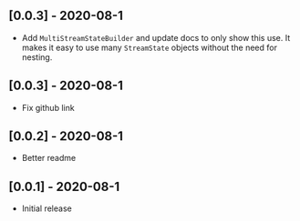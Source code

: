## [0.0.3] - 2020-08-1

* Add `MultiStreamStateBuilder` and update docs to only show this use.  It makes it easy to use many `StreamState` objects without the need for nesting.


## [0.0.3] - 2020-08-1

* Fix github link

## [0.0.2] - 2020-08-1

* Better readme


## [0.0.1] - 2020-08-1

* Initial release
